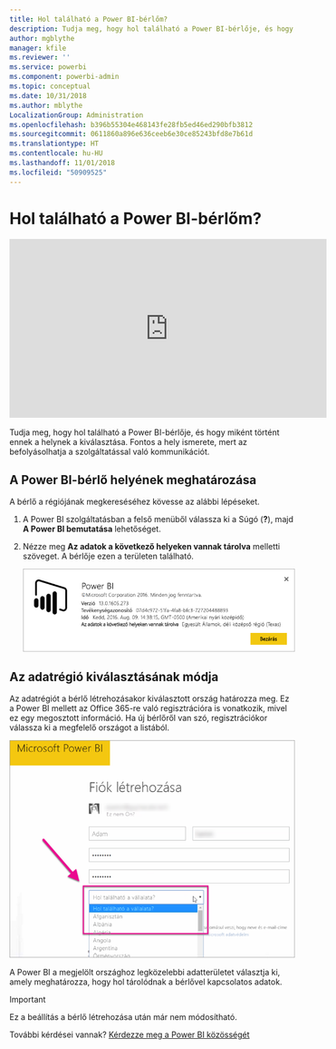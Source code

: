 ```yaml
---
title: Hol található a Power BI-bérlőm?
description: Tudja meg, hogy hol található a Power BI-bérlője, és hogy miként történt ennek a helynek a kiválasztása. Ennek a megértése fontos, mert hatással lehet a szolgáltatással kapcsolatos interakciókra.
author: mgblythe
manager: kfile
ms.reviewer: ''
ms.service: powerbi
ms.component: powerbi-admin
ms.topic: conceptual
ms.date: 10/31/2018
ms.author: mblythe
LocalizationGroup: Administration
ms.openlocfilehash: b396b55304e468143fe28fb5ed46ed290bfb3812
ms.sourcegitcommit: 0611860a896e636ceeb6e30ce85243bfd8e7b61d
ms.translationtype: HT
ms.contentlocale: hu-HU
ms.lasthandoff: 11/01/2018
ms.locfileid: "50909525"
---
```

# <a name="where-is-my-power-bi-tenant-located"></a>Hol található a Power BI-bérlőm?

<iframe width="560" height="315" src="https://www.youtube.com/embed/0fOxaHJPvdM?showinfo=0" frameborder="0" allowfullscreen></iframe>

Tudja meg, hogy hol található a Power BI-bérlője, és hogy miként történt ennek a helynek a kiválasztása. Fontos a hely ismerete, mert az befolyásolhatja a szolgáltatással való kommunikációt.

## <a name="how-to-determine-where-your-power-bi-tenant-is-located"></a>A Power BI-bérlő helyének meghatározása

A bérlő a régiójának megkereséséhez kövesse az alábbi lépéseket.

1. A Power BI szolgáltatásban a felső menüből válassza ki a Súgó (**?**), majd **A Power BI bemutatása** lehetőséget.

1. Nézze meg **Az adatok a következő helyeken vannak tárolva** melletti szöveget. A bérlője ezen a területen található.

    ![Adatterület](media/service-admin-where-is-my-tenant-located/power-bi-data-region.png)

## <a name="how-the-data-region-is-selected"></a>Az adatrégió kiválasztásának módja

Az adatrégiót a bérlő létrehozásakor kiválasztott ország határozza meg. Ez a Power BI mellett az Office 365-re való regisztrációra is vonatkozik, mivel ez egy megosztott információ. Ha új bérlőről van szó, regisztrációkor válassza ki a megfelelő országot a listából.

![Ország kiválasztása](media/service-admin-where-is-my-tenant-located/sign-up-country-selection.png)

A Power BI a megjelölt országhoz legközelebbi adatterületet választja ki, amely meghatározza, hogy hol tárolódnak a bérlővel kapcsolatos adatok.

> [!IMPORTANT]
> Ez a beállítás a bérlő létrehozása után már nem módosítható.

További kérdései vannak? [Kérdezze meg a Power BI közösségét](http://community.powerbi.com/)

